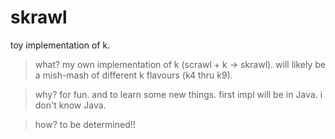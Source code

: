 # skrawl
toy implementation of k. 

> what?
my own implementation of k (scrawl + k -> skrawl). will likely be a mish-mash of different k flavours (k4 thru k9).

> why?
for fun. and to learn some new things. first impl will be in Java. i don't know Java.

> how?
to be determined!!

